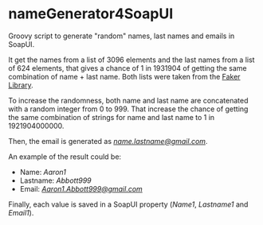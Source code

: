 # nameGenerator4SoapUI
Groovy script to generate "random" names, last names and emails in SoapUI. 

It get the names from a list of 3096 elements and the last names from a list of 624 elements, that gives a chance of 1 in 1931904 of getting the same combination of name + last name. Both lists were taken from the [Faker Library](https://github.com/peterdb/faker).

To increase the randomness, both name and last name are concatenated with a random integer from 0 to 999. That increase the chance of getting the same combination of strings for name and last name to 1 in 1921904000000.

Then, the email is generated as *name.lastname@gmail.com*.

An example of the result could be:

- Name: *Aaron1*
- Lastname: *Abbott999*
- Email: *Aaron1.Abbott999@gmail.com*

Finally, each value is saved in a SoapUI property (*Name1*, *Lastname1* and *Email1*).
